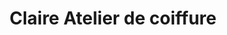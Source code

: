 ---
title: "Claire Atelier de coiffure"
url: /grand-champ/claire-atelier-de-coiffure/
shop: Friseur
---